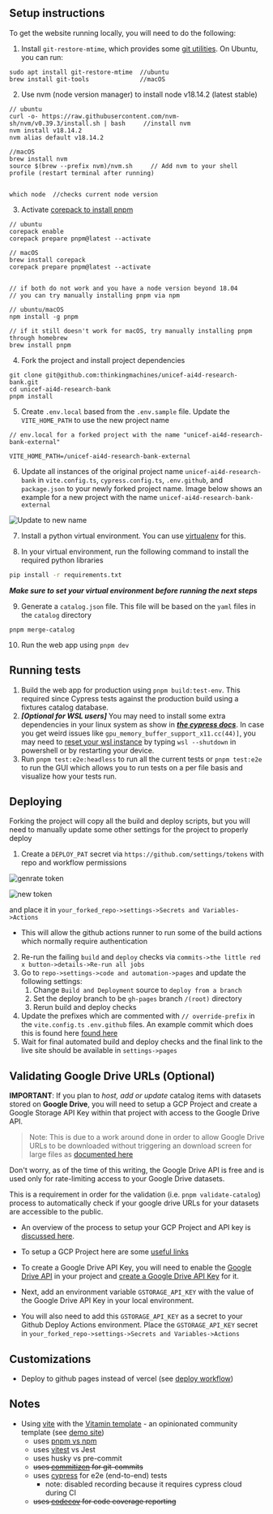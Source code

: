 ## Setup instructions

To get the website running locally, you will need to do the following:

1. Install `git-restore-mtime`, which provides some [git utilities](https://github.com/MestreLion/git-tools). On Ubuntu, you can run:

```
sudo apt install git-restore-mtime  //ubuntu
brew install git-tools              //macOS
```

2. Use nvm (node version manager) to install node v18.14.2 (latest stable)

```
// ubuntu
curl -o- https://raw.githubusercontent.com/nvm-sh/nvm/v0.39.3/install.sh | bash     //install nvm
nvm install v18.14.2
nvm alias default v18.14.2

//macOS
brew install nvm
source $(brew --prefix nvm)/nvm.sh     // Add nvm to your shell profile (restart terminal after running)


which node  //checks current node version
```

3. Activate [corepack to install pnpm](https://pnpm.io/installation#using-corepack)

```
// ubuntu
corepack enable
corepack prepare pnpm@latest --activate

// macOS
brew install corepack
corepack prepare pnpm@latest --activate


// if both do not work and you have a node version beyond 18.04
// you can try manually installing pnpm via npm

// ubuntu/macOS
npm install -g pnpm

// if it still doesn't work for macOS, try manually installing pnpm through homebrew
brew install pnpm

```

4. Fork the project and install project dependencies

```
git clone git@github.com:thinkingmachines/unicef-ai4d-research-bank.git
cd unicef-ai4d-research-bank
pnpm install

```

5. Create `.env.local` based from the `.env.sample` file. Update the `VITE_HOME_PATH` to use the new project name

```
// env.local for a forked project with the name "unicef-ai4d-research-bank-external"

VITE_HOME_PATH=/unicef-ai4d-research-bank-external
```

6. Update all instances of the original project name `unicef-ai4d-research-bank` in `vite.config.ts`, `cypress.config.ts`, `.env.github`, and `package.json` to your newly forked project name. Image below shows an example for a new project with the name `unicef-ai4d-research-bank-external`

![Update to new name](https://raw.githubusercontent.com/thinkingmachines/unicef-ai4d-research-bank/main/assets/vite-cypress-path-update.png)

7. Install a python virtual environment. You can use [virtualenv](https://virtualenv.pypa.io/en/latest/) for this.

8. In your virtual environment, run the following command to install the required python libraries

```bash
pip install -r requirements.txt
```

**_Make sure to set your virtual environment before running the next steps_**

9. Generate a `catalog.json` file. This file will be based on the `yaml` files in the `catalog` directory

```
pnpm merge-catalog
```

10. Run the web app using `pnpm dev`

## Running tests

1. Build the web app for production using `pnpm build:test-env`. This required since Cypress tests against the production build using a fixtures catalog database.
2. **_[Optional for WSL users]_** You may need to install some extra dependencies in your linux system as show in [**_the cypress docs_**](https://docs.cypress.io/guides/getting-started/installing-cypress#Linux-Prerequisites). In case you get weird issues like `gpu_memory_buffer_support_x11.cc(44)]`, you may need to [reset your wsl instance](https://github.com/cypress-io/cypress/issues/23343#issuecomment-1379954648) by typing `wsl --shutdown` in powershell or by restarting your device.
3. Run `pnpm test:e2e:headless` to run all the current tests or `pnpm test:e2e` to run the GUI which allows you to run tests on a per file basis and visualize how your tests run.

## Deploying

Forking the project will copy all the build and deploy scripts, but you will need to manually update some other settings for the project to properly deploy

1. Create a `DEPLOY_PAT` secret via `https://github.com/settings/tokens` with repo and workflow permissions

![genrate token](https://raw.githubusercontent.com/thinkingmachines/unicef-ai4d-research-bank/main/assets/generate-token.png)

![new token](https://raw.githubusercontent.com/thinkingmachines/unicef-ai4d-research-bank/main/assets/new-token-settings.png)

and place it in `your_forked_repo->settings->Secrets and Variables->Actions`

- This will allow the github actions runner to run some of the build actions which normally require authentication

2. Re-run the failing `build` and `deploy` checks via `commits->the little red x button->details->Re-run all jobs`
3. Go to `repo->settings->code and automation->pages` and update the following settings:
   1. Change `Build and Deployment` source to `deploy from a branch`
   2. Set the deploy branch to be `gh-pages` branch `/(root)` directory
   3. Rerun build and deploy checks
4. Update the prefixes which are commented with `// override-prefix` in the `vite.config.ts` `.env.github` files. An example commit which does this is found here [found here](https://github.com/butchland/my-ai4d-research-bank/commit/ae92fb66e88edabf9ef47ed5ca3a68a50f20a0cf)
5. Wait for final automated build and deploy checks and the final link to the live site should be available in `settings->pages`

## Validating Google Drive URLs (Optional)

**IMPORTANT**: If you plan to _host, add or update_ catalog items with datasets stored on **Google Drive**, you will need to setup a GCP Project and
create a Google Storage API Key within that project with access to the Google Drive API.

> Note: This is due to a work around done in order to allow Google Drive URLs to be downloaded without triggering
> an download screen for large files as [documented here](https://bytesbin.com/skip-google-drive-virus-scan-warning-large-files/)

Don't worry, as of the time of this writing, the Google Drive API is free and is used only for rate-limiting access
to your Google Drive datasets.

This is a requirement in order for the validation (i.e. `pnpm validate-catalog`) process to automatically check if your google drive URLs for your datasets are accessible to the public.

- An overview of the process to setup your GCP Project and API key is [discussed here](https://bytesbin.com/skip-google-drive-virus-scan-warning-large-files/#Method_1_Using_Google_Drive_API).

- To setup a GCP Project here are some [useful links](https://cloud.google.com/resource-manager/docs/creating-managing-projects#before_you_begin)

- To create a Google Drive API Key, you will need to enable the [Google Drive API](https://console.cloud.google.com/apis/api/drive.googleapis.com/) in your project and [create a Google Drive API Key](https://cloud.google.com/api-keys/docs/create-manage-api-keys) for it.

- Next, add an environment variable `GSTORAGE_API_KEY` with the value of the Google Drive API Key in your local environment.

- You will also need to add this `GSTORAGE_API_KEY` as a secret to your Github Deploy Actions environment. Place the `GSTORAGE_API_KEY` secret in `your_forked_repo->settings->Secrets and Variables->Actions`

## Customizations

- Deploy to github pages instead of vercel (see [deploy workflow](.github/workflows/deploy.yml))

## Notes

- Using [vite](https://vitejs.dev/) with the [Vitamin template](https://github.com/wtchnm/Vitamin) - an opinionated community template (see [demo site](https://vitamin-wtchnm.vercel.app/))
  - uses [pnpm vs npm](https://pnpm.io/pnpm-vs-npm)
  - uses [vitest](https://vitest.dev/) vs Jest
  - uses husky vs pre-commit
  - ~~uses [commitizen](https://github.com/commitizen/cz-cli) for git-commits~~
  - uses [cypress](https://docs.cypress.io/guides/overview/why-cypress) for e2e (end-to-end) tests
    - note: disabled recording because it requires cypress cloud during CI
  - ~~uses [codecov](https://about.codecov.io/) for code coverage reporting~~
